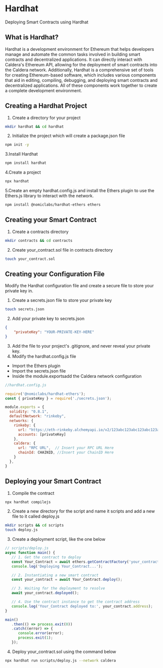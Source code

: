 # Hardhat
Deploying Smart Contracts using Hardhat

## What is Hardhat?
Hardhat is a development environment for Ethereum that helps developers manage and automate the common tasks involved in building smart contracts and decentralized applications. It can directly interact with Caldera's Ethereum API, allowing for the deployment of smart contracts into the Caldera network. Additionally, Hardhat is a comprehensive set of tools for creating Ethereum-based software, which includes various components that aid in editing, compiling, debugging, and deploying smart contracts and decentralized applications. All of these components work together to create a complete development environment.

## Creating a Hardhat Project
1. Create a directory for your project
``` bash
mkdir hardhat && cd hardhat
```
2. Initialize the project which will create a package.json file
``` bash
npm init -y
```
3.Install Hardhat
``` bash
npm install hardhat
```
4.Create a project
``` bash
npx hardhat
```
5.Create an empty hardhat.config.js and install the Ethers plugin to use the Ethers.js library to interact with the network.
``` bash
npm install @nomiclabs/hardhat-ethers ethers
```

## Creating your Smart Contract
1. Create a contracts directory
``` bash
mkdir contracts && cd contracts
```
2. Create your_contract.sol file in contracts directory
``` bash
touch your_contract.sol
```

## Creating your Configuration File
Modify the Hardhat configuration file and create a secure file to store your private key in.
1. Create a secrets.json file to store your private key
``` bash
touch secrets.json
```
2. Add your private key to secrets.json
``` json
{
    "privateKey": "YOUR-PRIVATE-KEY-HERE"
}
```
3. Add the file to your project's .gitignore, and never reveal your private key.
4. Modify the hardhat.config.js file
- Import the Ethers plugin
- Import the secrets.json file
- Inside the module.exportsadd the Caldera network configuration

``` js
//hardhat.config.js

require('@nomiclabs/hardhat-ethers');
const { privateKey } = require('./secrets.json');

module.exports = {
  solidity: "0.8.1",
  defaultNetwork: "rinkeby",
  networks: {
    rinkeby: {
      url: "https://eth-rinkeby.alchemyapi.io/v2/123abc123abc123abc123abc123abcde",
      accounts: [privateKey]
    },
    caldera: {
      url: "RPC URL",  // Insert your RPC URL Here
      chainId: CHAINID, //Insert your ChainID Here
    }
  },
}
```

## Deploying your Smart Contract
1. Compile the contract
``` bash
npx hardhat compilejs
```
2. Create a new directory for the script and name it scripts and add a new file to it called deploy.js
``` bash
mkdir scripts && cd scripts
touch deploy.js
```
3. Create a deployment script, like the one below
``` js
// scripts/deploy.js
async function main() {
   // 1. Get the contract to deploy
   const Your_Contract = await ethers.getContractFactory('your_contract');
   console.log('Deploying Your_Contract...');

   // 2. Instantiating a new smart contract
   const your_contract = await Your_Contract.deploy();

   // 3. Waiting for the deployment to resolve
   await your_contract.deployed();

   // 4. Use the contract instance to get the contract address
   console.log('Your_Contract deployed to:', your_contract.address);
}

main()
   .then(() => process.exit(0))
   .catch((error) => {
      console.error(error);
      process.exit(1);
   });
```

4. Deploy your_contract.sol using the command below
``` bash
npx hardhat run scripts/deploy.js --network caldera
```